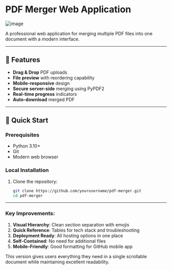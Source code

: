 # PDF Merger Web Application

![image](https://github.com/user-attachments/assets/8f46048a-8dd2-427b-961e-3280827683f0)


A professional web application for merging multiple PDF files into one document with a modern interface.

---

## 🌟 Features
- **Drag & Drop** PDF uploads
- **File preview** with reordering capability
- **Mobile-responsive** design
- **Secure server-side** merging using PyPDF2
- **Real-time progress** indicators
- **Auto-download** merged PDF

---

## 🚀 Quick Start

### Prerequisites
- Python 3.10+
- Git
- Modern web browser

### Local Installation
1. Clone the repository:
   ```bash
   git clone https://github.com/yourusername/pdf-merger.git
   cd pdf-merger
---

### Key Improvements:
1. **Visual Hierarchy**: Clean section separation with emojis
2. **Quick Reference**: Tables for tech stack and troubleshooting
3. **Deployment Ready**: All hosting options in one place
4. **Self-Contained**: No need for additional files
5. **Mobile-Friendly**: Good formatting for GitHub mobile app

This version gives users everything they need in a single scrollable document while maintaining excellent readability.
